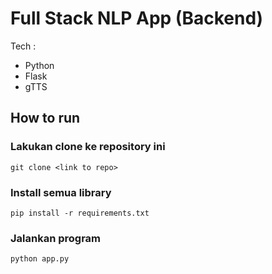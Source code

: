 # Full Stack NLP App (Backend)

Tech :
- Python
- Flask
- gTTS

## How to run

### Lakukan clone ke repository ini

```
git clone <link to repo>
```

### Install semua library

```
pip install -r requirements.txt
```

### Jalankan program

```
python app.py
```
